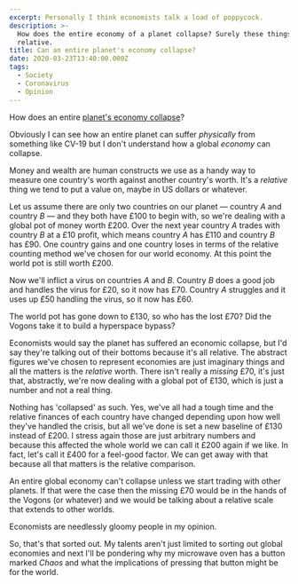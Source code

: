 ```yaml
---
excerpt: Personally I think economists talk a load of poppycock.
description: >-
  How does the entire economy of a planet collapse? Surely these things are only
  relative.
title: Can an entire planet's economy collapse?
date: 2020-03-23T13:40:00.000Z
tags:
  - Society
  - Coronavirus
  - Opinion
---
```

How does an entire [planet's economy collapse](https://www.bbc.co.uk/news/business-52000219)?

Obviously I can see how an entire planet can suffer *physically* from something like CV-19 but I don't understand how a global *economy* can collapse.

Money and wealth are human constructs we use as a handy way to measure one country's worth against another country's worth. It's a *relative* thing we tend to put a value on, maybe in US dollars or whatever.

Let us assume there are only two countries on our planet — country *A* and country *B* — and they both have £100 to begin with, so we're dealing with a global pot of money worth £200. Over the next year country *A* trades with country *B* at a £10 profit, which means country *A* has £110 and country *B* has £90. One country gains and one country loses in terms of the relative counting method we've chosen for our world economy. At this point the world pot is still worth £200.

Now we'll inflict a virus on countries *A* and *B*. Country *B* does a good job and handles the virus for £20, so it now has £70. Country *A* struggles and it uses up £50 handling the virus, so it now has £60. 

The world pot has gone down to £130, so who has the lost £70? Did the Vogons take it to build a hyperspace bypass?

Economists would say the planet has suffered an economic collapse, but I'd say they're talking out of their bottoms because it's all relative. The abstract figures we've chosen to represent economies are just imaginary things and all the matters is the *relative* worth. There isn't really a *missing* £70, it's just that, abstractly, we're now dealing with a global pot of £130, which is just a number and not a real thing.

Nothing has 'collapsed' as such. Yes, we've all had a tough time and the relative finances of each country have changed depending upon how well they've handled the crisis, but all we've done is set a new baseline of £130 instead of £200. I stress again those are just arbitrary numbers and because this affected the whole world we can call it £200 again if we like. In fact, let's call it £400 for a feel-good factor. We can get away with that because all that matters is the relative comparison.

An entire global economy can't collapse unless we start trading with other planets. If that were the case then the missing £70 would be in the hands of the Vogons (or whatever) and we would be talking about a relative scale that extends to other worlds.

Economists are needlessly gloomy people in my opinion.

So, that's that sorted out. My talents aren't just limited to sorting out global economies and next I'll be pondering why my microwave oven has a button marked *Chaos* and what the implications of pressing that button might be for the world.

